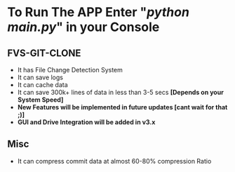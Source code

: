 
# __To Run The APP Enter "<span style="color:blue">__*python main.py*__</span>" in your Console__

## FVS-GIT-CLONE

* It has File Change Detection System
* It can save logs
* It can cache data
* It can save 300k+ lines of data in less than 3-5 secs __[Depends on your System Speed]__
* __New Features will be implemented in future updates [cant wait for that ;)]__
* __GUI and Drive Integration will be added in v3.x__


## Misc
* It can compress commit data at almost 60-80% compression Ratio
